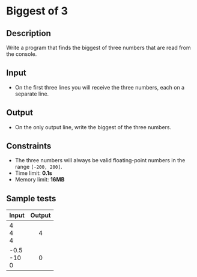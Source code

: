 # Biggest of 3

## Description
Write a program that finds the biggest of three numbers that are read from the console.

## Input
- On the first three lines you will receive the three numbers, each on a separate line.

## Output
- On the only output line, write the biggest of the three numbers.

## Constraints
- The three numbers will always be valid floating-point numbers in the range `[-200, 200]`.
- Time limit: **0.1s**
- Memory limit: **16MB**

## Sample tests

|        Input       |     Output     |
|--------------------|:--------------:|
| 4<br/>4<br/>4      | 4              |
| -0.5<br/>-10<br/>0 | 0              |
